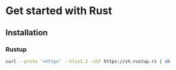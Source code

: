# Get started with Rust

## Installation

### Rustup

```sh
curl --proto '=https' --tlsv1.2 -sSf https://sh.rustup.rs | sh
```

